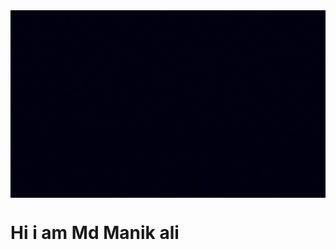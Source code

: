 <img src="https://github.com/mdmanik26/mdmanik26/blob/main/github_banner.gif" align="center" width="850" height="300"/>

<h1>Hi i am Md Manik ali</h1>

<!--

Here are some ideas to get you started:

- 🔭 I’m currently working on ...
- 🌱 I’m currently learning ...
- 👯 I’m looking to collaborate on ...
- 🤔 I’m looking for help with ...
- 💬 Ask me about ...
- 📫 How to reach me: ...
- 😄 Pronouns: ...
- ⚡ Fun fact: ...
-->
